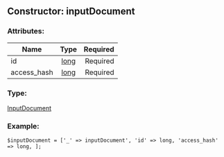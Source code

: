 ## Constructor: inputDocument  

### Attributes:

| Name     |    Type       | Required |
|----------|:-------------:|---------:|
|id|[long](../types/long.md) | Required|
|access\_hash|[long](../types/long.md) | Required|
### Type: 

[InputDocument](../types/InputDocument.md)
### Example:

```
$inputDocument = ['_' => inputDocument', 'id' => long, 'access_hash' => long, ];
```